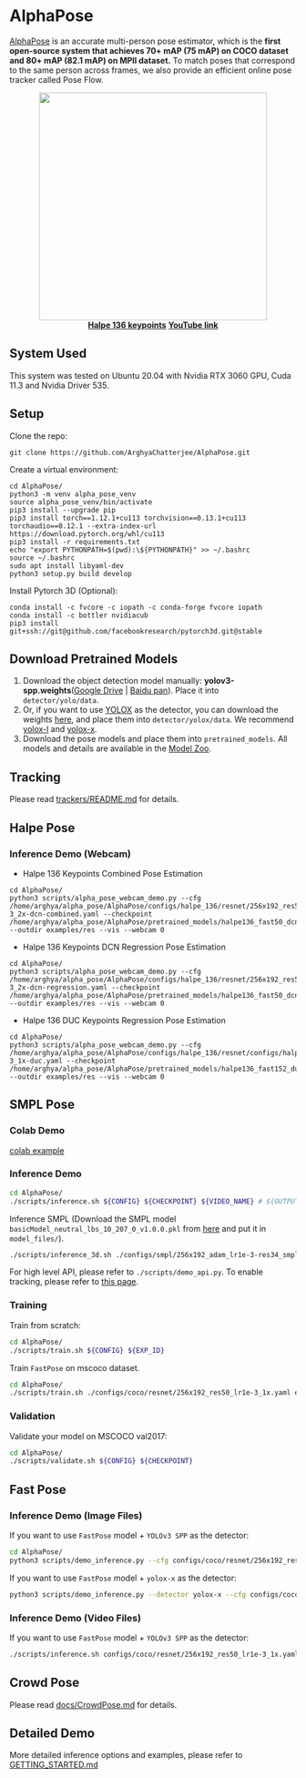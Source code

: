 # AlphaPose

[AlphaPose](http://www.mvig.org/research/alphapose.html) is an accurate multi-person pose estimator, which is the **first open-source system that achieves 70+ mAP (75 mAP) on COCO dataset and 80+ mAP (82.1 mAP) on MPII dataset.** To match poses that correspond to the same person across frames, we also provide an efficient online pose tracker called Pose Flow. 

<div align="center">
    <img src="media/AlphaPose.gif", width="400"alt><br>
    <b><a href="https://github.com/Fang-Haoshu/Halpe-FullBody">Halpe 136 keypoints</a></b>
    <b><a href="https://www.youtube.com/watch?v=yn1EZ43aAk0">YouTube link</a></b><br>
</div>

## System Used
This system was tested on Ubuntu 20.04 with Nvidia RTX 3060 GPU, Cuda 11.3 and Nvidia Driver 535. 

## Setup
Clone the repo:
```
git clone https://github.com/ArghyaChatterjee/AlphaPose.git
```
Create a virtual environment:
```
cd AlphaPose/
python3 -m venv alpha_pose_venv
source alpha_pose_venv/bin/activate
pip3 install --upgrade pip
pip3 install torch==1.12.1+cu113 torchvision==0.13.1+cu113 torchaudio==0.12.1 --extra-index-url https://download.pytorch.org/whl/cu113
pip3 install -r requirements.txt
echo "export PYTHONPATH=$(pwd):\${PYTHONPATH}" >> ~/.bashrc
source ~/.bashrc
sudo apt install libyaml-dev
python3 setup.py build develop
```
Install Pytorch 3D (Optional):
```
conda install -c fvcore -c iopath -c conda-forge fvcore iopath
conda install -c bottler nvidiacub
pip3 install git+ssh://git@github.com/facebookresearch/pytorch3d.git@stable
```

## Download Pretrained Models
1. Download the object detection model manually: **yolov3-spp.weights**([Google Drive](https://drive.google.com/open?id=1D47msNOOiJKvPOXlnpyzdKA3k6E97NTC) | [Baidu pan](https://pan.baidu.com/s/1Zb2REEIk8tcahDa8KacPNA)). Place it into `detector/yolo/data`.
2. Or, if you want to use [YOLOX](https://github.com/Megvii-BaseDetection/YOLOX) as the detector, you can download the weights [here](https://github.com/Megvii-BaseDetection/YOLOX), and place them into `detector/yolox/data`. We recommend [yolox-l](https://github.com/Megvii-BaseDetection/YOLOX/releases/download/0.1.1rc0/yolox_l.pth) and [yolox-x](https://github.com/Megvii-BaseDetection/YOLOX/releases/download/0.1.1rc0/yolox_x.pth).
3. Download the pose models and place them into `pretrained_models`. All models and details are available in the [Model Zoo](docs/MODEL_ZOO.md).

## Tracking 
Please read [trackers/README.md](trackers/) for details.

## Halpe Pose
### Inference Demo (Webcam) 
- Halpe 136 Keypoints Combined Pose Estimation
```
cd AlphaPose/ 
python3 scripts/alpha_pose_webcam_demo.py --cfg /home/arghya/alpha_pose/AlphaPose/configs/halpe_136/resnet/256x192_res50_lr1e-3_2x-dcn-combined.yaml --checkpoint /home/arghya/alpha_pose/AlphaPose/pretrained_models/halpe136_fast50_dcn_combined_256x192_10handweight.pth --outdir examples/res --vis --webcam 0
```
- Halpe 136 Keypoints DCN Regression Pose Estimation
```
cd AlphaPose/ 
python3 scripts/alpha_pose_webcam_demo.py --cfg /home/arghya/alpha_pose/AlphaPose/configs/halpe_136/resnet/256x192_res50_lr1e-3_2x-dcn-regression.yaml --checkpoint /home/arghya/alpha_pose/AlphaPose/pretrained_models/halpe136_fast50_dcn_regression_256x192.pth --outdir examples/res --vis --webcam 0
```
- Halpe 136 DUC Keypoints Regression Pose Estimation
```
cd AlphaPose/ 
python3 scripts/alpha_pose_webcam_demo.py --cfg /home/arghya/alpha_pose/AlphaPose/configs/halpe_136/resnet/configs/halpe_136/resnet/256x192_res152_lr1e-3_1x-duc.yaml --checkpoint /home/arghya/alpha_pose/AlphaPose/pretrained_models/halpe136_fast152_duc_regression_256x192.pth --outdir examples/res --vis --webcam 0
```

## SMPL Pose 
### Colab Demo
[colab example](https://colab.research.google.com/drive/1_3Wxi4H3QGVC28snL3rHIoeMAwI2otMR?usp=sharing) 

### Inference Demo
``` bash
cd AlphaPose/
./scripts/inference.sh ${CONFIG} ${CHECKPOINT} ${VIDEO_NAME} # ${OUTPUT_DIR}, optional
```

Inference SMPL (Download the SMPL model `basicModel_neutral_lbs_10_207_0_v1.0.0.pkl` from [here](https://smpl.is.tue.mpg.de/) and put it in `model_files/`).
``` bash
./scripts/inference_3d.sh ./configs/smpl/256x192_adam_lr1e-3-res34_smpl_24_3d_base_2x_mix.yaml ${CHECKPOINT} ${VIDEO_NAME} # ${OUTPUT_DIR}, optional
```
For high level API, please refer to `./scripts/demo_api.py`. To enable tracking, please refer to [this page](./trackers).

### Training 
Train from scratch:
``` bash
cd AlphaPose/
./scripts/train.sh ${CONFIG} ${EXP_ID}
```

Train `FastPose` on mscoco dataset.
``` bash
cd AlphaPose/
./scripts/train.sh ./configs/coco/resnet/256x192_res50_lr1e-3_1x.yaml exp_fastpose
```

### Validation 
Validate your model on MSCOCO val2017:
``` bash
cd AlphaPose/
./scripts/validate.sh ${CONFIG} ${CHECKPOINT}
```

## Fast Pose 
### Inference Demo (Image Files)

If you want to use `FastPose` model + `YOLOv3 SPP` as the detector:
``` bash
cd AlphaPose/
python3 scripts/demo_inference.py --cfg configs/coco/resnet/256x192_res50_lr1e-3_1x.yaml --checkpoint pretrained_models/fast_res50_256x192.pth --indir examples/demo/
```

If you want to use `FastPose` model + `yolox-x` as the detector:
```bash
python3 scripts/demo_inference.py --detector yolox-x --cfg configs/coco/resnet/256x192_res50_lr1e-3_1x.yaml --checkpoint pretrained_models/fast_res50_256x192.pth --indir examples/demo/
```

### Inference Demo (Video Files)

If you want to use `FastPose` model + `YOLOv3 SPP` as the detector:
``` bash
./scripts/inference.sh configs/coco/resnet/256x192_res50_lr1e-3_1x.yaml pretrained_models/fast_res50_256x192.pth ${VIDEO_NAME}
```

## Crowd Pose
Please read [docs/CrowdPose.md](docs/CrowdPose.md) for details.

## Detailed Demo
More detailed inference options and examples, please refer to [GETTING_STARTED.md](docs/GETTING_STARTED.md)
